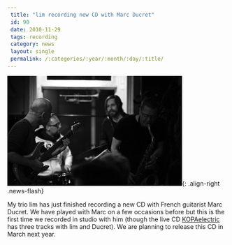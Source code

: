 ```yaml
---
 title: "lim recording new CD with Marc Ducret"
 id: 90
 date: 2010-11-29
 tags: recording
 category: news
 layout: single
 permalink: /:categories/:year/:month/:day/:title/
---
```

![image-right](/assets/images/news/lim-gmc.jpg){: .align-right .news-flash}

My trio lim has just finished recording a new CD with French guitarist Marc Ducret. We have played with Marc on a few occasions before but this is the first time we recorded in studio with him (though the live CD <a href="http://www.henrikfrisk.com/index.jsp?metaId=music&id=disc&about=1&field=id&query=13">KOPAelectric</a> has three tracks with lim and Ducret). We are planning to release this CD in March next year.

